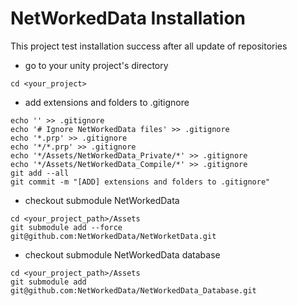# NetWorkedData Installation

This project test installation success after all update of repositories

-  go to your unity project's directory

```shell
cd <your_project>
```

- add extensions and folders to .gitignore

```shell
echo '' >> .gitignore
echo '# Ignore NetWorkedData files' >> .gitignore
echo '*.prp' >> .gitignore
echo '*/*.prp' >> .gitignore
echo '*/Assets/NetWorkedData_Private/*' >> .gitignore
echo '*/Assets/NetWorkedData_Compile/*' >> .gitignore
git add --all
git commit -m "[ADD] extensions and folders to .gitignore"
```

- checkout submodule NetWorkedData

```shell
cd <your_project_path>/Assets
git submodule add --force git@github.com:NetWorkedData/NetWorketData.git
```

- checkout submodule NetWorkedData database

```shell
cd <your_project_path>/Assets
git submodule add git@github.com:NetWorkedData/NetWorkedData_Database.git
```
